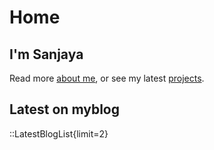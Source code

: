 # Home

## I'm Sanjaya

Read more [about me](/about), or see my latest [projects](/project).

## Latest on myblog

::LatestBlogList{limit=2}
